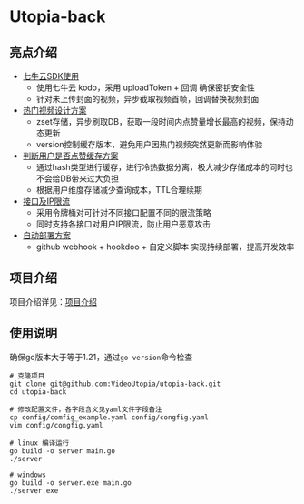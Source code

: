 
# Utopia-back

## 亮点介绍

+ [七牛云SDK使用](./doc/七牛云SDK使用.md)
  + 使用七牛云 kodo，采用 uploadToken + 回调 确保密钥安全性
  + 针对未上传封面的视频，异步截取视频首帧，回调替换视频封面
+ [热门视频设计方案](./doc/热门视频设计方案.md)
  + zset存储，异步刷取DB，获取一段时间内点赞量增长最高的视频，保持动态更新
  + version控制缓存版本，避免用户因热门视频突然更新而影响体验
+ [判断用户是否点赞缓存方案](./doc/判断用户是否点赞缓存方案.md)
  + 通过hash类型进行缓存，进行冷热数据分离，极大减少存储成本的同时也不会给DB带来过大负担
  + 根据用户维度存储减少查询成本，TTL合理续期
+ [接口及IP限流](./doc/接口及IP限流.md)
  + 采用令牌桶对可针对不同接口配置不同的限流策略
  + 同时支持各接口对用户IP限流，防止用户恶意攻击
+ [自动部署方案](./doc/自动部署方案.md)
  + github webhook + hookdoo + 自定义脚本 实现持续部署，提高开发效率

## 项目介绍

项目介绍详见：[项目介绍](./doc/项目介绍.md)

## 使用说明

确保go版本大于等于1.21，通过`go version`命令检查

```shell
# 克隆项目
git clone git@github.com:VideoUtopia/utopia-back.git
cd utopia-back

# 修改配置文件，各字段含义见yaml文件字段备注
cp config/comfig_example.yaml config/congfig.yaml 
vim config/congfig.yaml

# linux 编译运行
go build -o server main.go 
./server

# windows
go build -o server.exe main.go
./server.exe
```